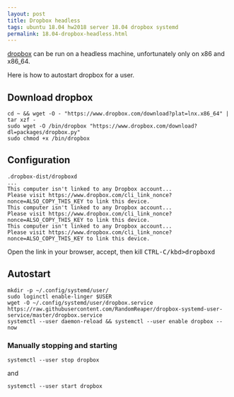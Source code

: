 ```yaml
---
layout: post
title: Dropbox headless
tags: ubuntu 18.04 hw2018 server 18.04 dropbox systemd
permalink: 18.04-dropbox-headless.html
---
```


[dropbox](/tag/dropbox.html) can be run on a headless machine, unfortunately
 only on x86 and x86_64.

Here is how to autostart dropbox for a user.

## Download dropbox

```console
cd ~ && wget -O - "https://www.dropbox.com/download?plat=lnx.x86_64" | tar xzf -
sudo wget -O /bin/dropbox "https://www.dropbox.com/download?dl=packages/dropbox.py"
sudo chmod +x /bin/dropbox
```

## Configuration
```console
.dropbox-dist/dropboxd 
...
This computer isn't linked to any Dropbox account...
Please visit https://www.dropbox.com/cli_link_nonce?nonce=ALSO_COPY_THIS_KEY to link this device.
This computer isn't linked to any Dropbox account...
Please visit https://www.dropbox.com/cli_link_nonce?nonce=ALSO_COPY_THIS_KEY to link this device.
This computer isn't linked to any Dropbox account...
Please visit https://www.dropbox.com/cli_link_nonce?nonce=ALSO_COPY_THIS_KEY to link this device.
```

Open the link in your browser, accept, then kill <kbd>CTRL-C/kbd>dropboxd

## Autostart

```console
mkdir -p ~/.config/systemd/user/
sudo loginctl enable-linger $USER
wget -O ~/.config/systemd/user/dropbox.service https://raw.githubusercontent.com/RandomReaper/dropbox-systemd-user-service/master/dropbox.service
systemctl --user daemon-reload && systemctl --user enable dropbox --now
```

### Manually stopping and starting
```
systemctl --user stop dropbox
```
and
```
systemctl --user start dropbox
```
